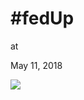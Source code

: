 # #fedUp











at

May 11, 2018















![](Screenshot%2Bfrom%2B2018-05-11%2B19-14-24.png)
